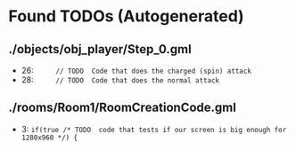 # Found TODOs (Autogenerated)
## ./objects/obj_player/Step_0.gml
* 26: `		// TODO  Code that does the charged (spin) attack`
* 28: `		// TODO  Code that does the normal attack`

## ./rooms/Room1/RoomCreationCode.gml
* 3: `if(true /* TODO  code that tests if our screen is big enough for 1280x960 */) {`

